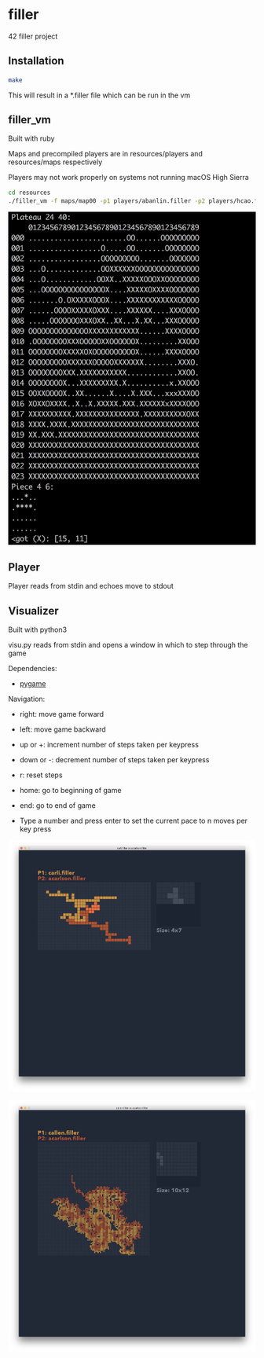 # filler

42 filler project

## Installation

```bash
make
```

This will result in a *.filler file which can be run in the vm

## filler_vm

Built with ruby

Maps and precompiled players are in resources/players and resources/maps respectively

Players may not work properly on systems not running macOS High Sierra

```bash
cd resources
./filler_vm -f maps/map00 -p1 players/abanlin.filler -p2 players/hcao.filler
```

![vm screenshot](screenshots/vm00.png)

## Player

Player reads from stdin and echoes move to stdout

## Visualizer

Built with python3

visu.py reads from stdin and opens a window in which to step through the game

Dependencies:
* [pygame](https://www.pygame.org/news)

Navigation:
* right: move game forward

* left: move game backward

* up or +: increment number of steps taken per keypress

* down or -: decrement number of steps taken per keypress

* r: reset steps

* home: go to beginning of game

* end: go to end of game

* Type a number and press enter to set the current pace to n moves per key press

![visualizer screenshot map01](screenshots/visu00.png)

![visualizer screenshot map02](screenshots/visu01.png)